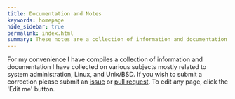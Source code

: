 ```yaml
---
title: Documentation and Notes
keywords: homepage
hide_sidebar: true
permalink: index.html
summary: These notes are a collection of information and documentation I have collected on various subjects mostly related to system administration, Linux, and Unix/BSD.
---
```


For my convenience I have compiles a collection of information and documentation I have collected on various subjects mostly related to system administration, Linux, and Unix/BSD. If you wish to submit a correction please submit an [issue](https://github.com/johnramsden/docs/issues/new) or [pull request](https://github.com/johnramsden/docs/compare). To edit any page, click the 'Edit me' button.
